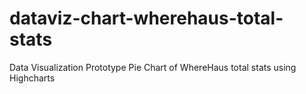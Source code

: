 # dataviz-chart-wherehaus-total-stats
Data Visualization Prototype Pie Chart of WhereHaus total stats using Highcharts
